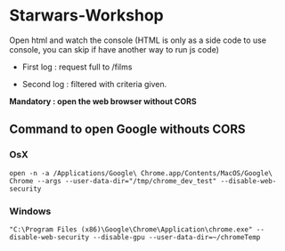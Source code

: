 # Starwars-Workshop

Open html and watch the console (HTML is only as a side code to use console, you can skip if have another way to run js code)

- First log : request full to /films 

- Second log : filtered with criteria given. 

**Mandatory : open the web browser without CORS**

## Command to open Google withouts CORS

### OsX

```
open -n -a /Applications/Google\ Chrome.app/Contents/MacOS/Google\ Chrome --args --user-data-dir="/tmp/chrome_dev_test" --disable-web-security
```

### Windows

```
"C:\Program Files (x86)\Google\Chrome\Application\chrome.exe" --disable-web-security --disable-gpu --user-data-dir=~/chromeTemp
```
